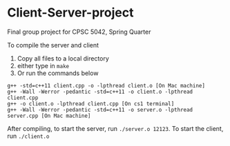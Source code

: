 # Client-Server-project
Final group project for CPSC 5042, Spring Quarter

To compile the server and client
1. Copy all files to a local directory
2. either type in `make `
3. Or run the commands below

```
g++ -std=c++11 client.cpp -o -lpthread client.o [On Mac machine]
g++ -Wall -Werror -pedantic -std=c++11 -o client.o -lpthread client.cpp
g++ -o client.o -lpthread client.cpp [On cs1 terminal]
g++ -Wall -Werror -pedantic -std=c++11 -o server.o -lpthread server.cpp [On Mac machine]

```
After compiling, to start the server, run `./server.o 12123`.
To start the client, run `./client.o`
```
